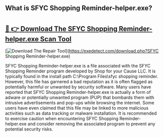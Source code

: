 ## What is SFYC Shopping Reminder-helper.exe? 

# <h2><a href="https://exedetect.com/download.php?SFYC Shopping Reminder-helper.exe">🔗 👉 Download The SFYC Shopping Reminder-helper.exe Scan Tool</a></h2>

[![Download The Repair Tool](https://exedetect.com/download-button.jpg)](https://exedetect.com/download.php?SFYC Shopping Reminder-helper.exe)

SFYC Shopping Reminder-helper.exe is a file associated with the SFYC Shopping Reminder program developed by Shop for your Cause LLC. It is typically found in the install path C:\Program Files\sfyc shopping reminder. However, this file has garnered a bad reputation as it is often flagged as potentially harmful or unwanted by security software. Many users have reported that SFYC Shopping Reminder-helper.exe is actually a form of adware or potentially unwanted program (PUP) that bombards them with intrusive advertisements and pop-ups while browsing the internet. Some users have even claimed that this file may be linked to more malicious activities such as data tracking or malware installation. It is recommended to exercise caution when encountering SFYC Shopping Reminder-helper.exe and consider removing the associated program to prevent any potential security risks.